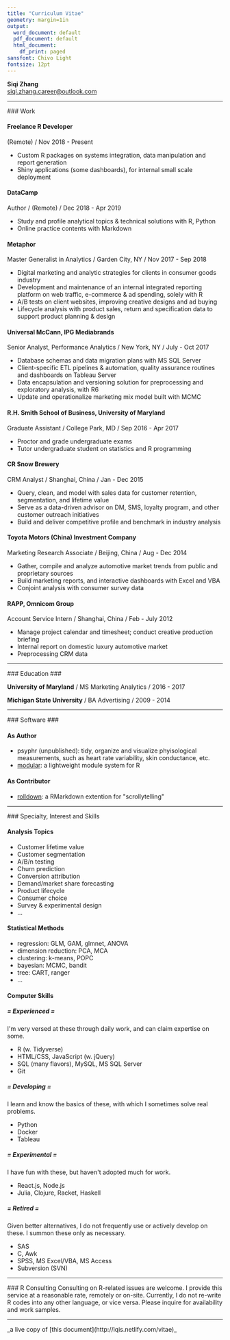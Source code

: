 ```yaml
---
title: "Curriculum Vitae"
geometry: margin=1in
output:
  word_document: default
  pdf_document: default
  html_document:
    df_print: paged
sansfont: Chivo Light
fontsize: 12pt
---
```


**Siqi Zhang**  
siqi.zhang.career@outlook.com

    
<hr/>    
### Work

#### Freelance R Developer
(Remote) / Nov 2018 - Present

- Custom R packages on systems integration, data manipulation and report generation
- Shiny applications (some dashboards), for internal small scale deployment


#### DataCamp
Author / (Remote) / Dec 2018 - Apr 2019

- Study and profile analytical topics & technical solutions with R, Python
- Online practice contents with Markdown
   
      
#### Metaphor 
Master Generalist in Analytics / Garden City, NY / Nov 2017 - Sep 2018  

- Digital marketing and analytic strategies for clients in consumer goods industry
- Development and maintenance of an internal integrated reporting platform on web traffic, e-commerce & ad spending, solely with R
- A/B tests on client websites, improving creative designs and ad buying
- Lifecycle analysis with product sales, return and specification data to support product planning & design

    
    
#### Universal McCann, IPG Mediabrands 	
Senior Analyst, Performance Analytics / New York, NY / July - Oct 2017

- Database schemas and data migration plans with MS SQL Server
- Client-specific ETL pipelines & automation, quality assurance routines and dashboards on Tableau Server
- Data encapsulation and versioning solution for preprocessing and exploratory analysis, with R6
- Update and operationalize marketing mix model built with MCMC 
    
    
#### R.H. Smith School of Business, University of Maryland
Graduate Assistant / College Park, MD / Sep 2016 - Apr 2017

- Proctor and grade undergraduate exams
- Tutor undergraduate student on statistics and R programming
    
    
#### CR Snow Brewery
CRM Analyst / Shanghai, China / Jan - Dec 2015

- Query, clean, and model with sales data for customer retention, segmentation, and lifetime value
- Serve as a data-driven advisor on DM, SMS, loyalty program, and other customer outreach initiatives
- Build and deliver competitive profile and benchmark in industry analysis

    
    
#### Toyota Motors (China) Investment Company
Marketing Research Associate / Beijing, China / Aug - Dec 2014

- Gather, compile and analyze automotive market trends from public and proprietary sources
- Build marketing reports, and interactive dashboards with Excel and VBA
- Conjoint analysis with consumer survey data

    
    
#### RAPP, Omnicom Group   
Account Service Intern / Shanghai, China / Feb - July 2012

- Manage project calendar and timesheet; conduct creative production briefing
- Internal report on domestic luxury automotive market
- Preprocessing CRM data
    
    
<hr/>
### Education ###

**University of Maryland** / MS Marketing Analytics / 2016 - 2017

**Michigan State University** / BA Advertising / 2009 - 2014

<hr/>
### Software ###

#### As Author ####
- psyphr (unpublished): tidy, organize and visualize phyisological measurements, such as heart rate variability, skin conductance, etc.
- [modular](https://github.com/iqis/modular): a lightweight module system for R


#### As Contributor ####
- [rolldown](https://cran.r-project.org/web/packages/rolldown/): a RMarkdown extention for "scrollytelling" 


<hr/>
### Specialty, Interest and Skills

    
#### Analysis Topics

- Customer lifetime value
- Customer segmentation
- A/B/n testing
- Churn prediction
- Conversion attribution
- Demand/market share forecasting
- Product lifecycle 
- Consumer choice
- Survey & experimental design
- ... 

#### Statistical Methods

- regression: GLM, GAM, glmnet, ANOVA
- dimension reduction: PCA, MCA
- clustering: k-means, POPC
- bayesian: MCMC, bandit
- tree: CART, ranger
- ...

#### Computer Skills

##### = Experienced = 
I'm very versed at these through daily work, and can claim expertise on some.

- R (w. Tidyverse)
- HTML/CSS, JavaScript (w. jQuery)
- SQL (many flavors), MySQL, MS SQL Server
- Git

##### = Developing = 
I learn and know the basics of these, with which I sometimes solve real problems.

- Python
- Docker
- Tableau

##### = Experimental = 
I have fun with these, but haven't adopted much for work.

- React.js, Node.js
- Julia, Clojure, Racket, Haskell

##### = Retired =
Given better alternatives, I do not frequently use or actively develop on these. 
I summon these only as necessary.

- SAS
- C, Awk
- SPSS, MS Excel/VBA, MS Access
- Subversion (SVN)

<hr/>
### R Consulting
Consulting on R-related issues are welcome. I provide this service at a reasonable rate, remotely or on-site. Currently, I do not re-write R codes into any other language, or vice versa. Please inquire for availability and work samples. 
<hr/>
_a live copy of [this document](http://iqis.netlify.com/vitae)_
